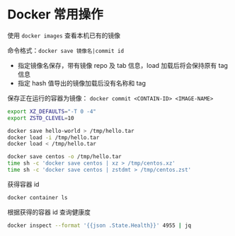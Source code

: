# Docker 常用操作


使用 `docker images` 查看本机已有的镜像  

命令格式：`docker save 镜像名|commit id`
- 指定镜像名保存，带有镜像 repo 及 tab 信息，load 加载后将会保持原有 tag 信息
- 指定 hash 值导出的镜像加载后没有名称和 tag

保存正在运行的容器为镜像： `docker commit <CONTAIN-ID> <IMAGE-NAME>`

```bash
export XZ_DEFAULTS="-T 0 -4"
export ZSTD_CLEVEL=10

docker save hello-world > /tmp/hello.tar
docker load -i /tmp/hello.tar
docker load < /tmp/hello.tar

docker save centos -o /tmp/hello.tar
time sh -c 'docker save centos | xz > /tmp/centos.xz'
time sh -c 'docker save centos | zstdmt > /tmp/centos.zst'
```

获得容器 id
```sh
docker container ls
```

根据获得的容器 id 查询健康度
```sh
docker inspect --format '{{json .State.Health}}' 4955 | jq
```

